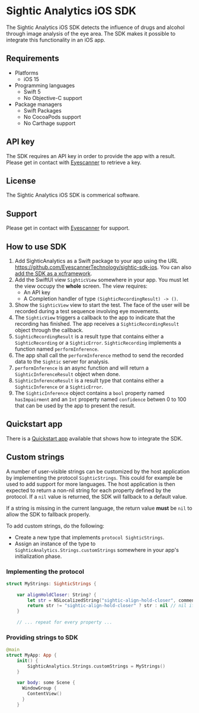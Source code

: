 # Sightic Analytics iOS SDK

The Sightic Analytics iOS SDK detects the influence of drugs and alcohol through image analysis of the eye area. The SDK makes it possible to integrate this functionality in an iOS app.

## Requirements

* Platforms
  * iOS 15
* Programming languages
  * Swift 5
  * No Objective-C support
* Package managers
  * Swift Packages
  * No CocoaPods support
  * No Carthage support

## API key

The SDK requires an API key in order to provide the app with a result. Please get in contact with [Eyescanner](https://www.eyescanner.se/contact) to retrieve a key.

## License

The Sightic Analytics iOS SDK is commerical software.

## Support

Please get in contact with [Eyescanner](https://www.eyescanner.se/contact) for support.

## How to use SDK

1. Add SighticAnalytics as a Swift package to your app using the URL https://github.com/EyescannerTechnology/sightic-sdk-ios. You can also [add the SDK as a xcframework](https://github.com/EyescannerTechnology/sightic-sdk-quickstart-app-ios#add-sdk-as-xcframework-instead-of-swift-package).
1. Add the SwiftUI view `SighticView` somewhere in your app. You must let the view occupy the **whole** screen. The view requires:
   * An API key
   * A Completion handler of type `(SighticRecordingResult) -> ()`.
1. Show the `SighticView` view to start the test. The face of the user will be recorded during a test sequence involving eye movements.
1. The `SighticView` triggers a callback to the app to indicate that the recording has finished. The app receives a `SighticRecordingResult` object through the callback.
1. `SighticRecordingResult` is a result type that contains either a `SighticRecording` or a `SighticError`. `SighticRecording` implements a function named `performInference`.
1. The app shall call the `performInference` method to send the recorded data to the `Sightic` server for analysis.
1. `performInference` is an async function and will return a `SighticInferenceResult` object when done.
1. `SighticInferenceResult` is a result type that contains either a `SighticInference` or a `SighticError`.
1. The `SighticInference` object contains a `bool` property named `hasImpairment` and an `Int` property named `confidence` betwen 0 to 100 that can be used by the app to present the result.

## Quickstart app

There is a [Quickstart app](https://github.com/EyescannerTechnology/sightic-sdk-quickstart-app-ios) available that shows how to integrate the SDK.

## Custom strings

A number of user-visible strings can be customized by the host application by implementing the protocol `SighticStrings`. This could for example be used to add support for more languages. The host application is then expected to return a non-nil string for each property defined by the protocol. If a `nil` value is returned, the SDK will fallback to a default value.

If a string is missing in the current language, the return value **must** be `nil` to allow the SDK to fallback properly.

To add custom strings, do the following:

* Create a new type that implements `protocol SighticStrings`.
* Assign an instance of the type to `SighticAnalytics.Strings.customStrings` somewhere in your app's initialization phase.

### Implementing the protocol

```swift
struct MyStrings: SighticStrings {
    
    var alignHoldCloser: String? {
        let str = NSLocalizedString("sightic-align-hold-closer", comment: "")
        return str != "sightic-align-hold-closer" ? str : nil // nil if not found
    }
    
    // ... repeat for every property ...
```

### Providing strings to SDK

```swift
@main
struct MyApp: App {
    init() {
        SighticAnalytics.Strings.customStrings = MyStrings()
    }
    
    var body: some Scene {
      WindowGroup {
        ContentView()
      }
    }
```
